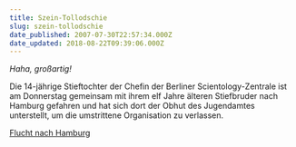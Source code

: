 ```yaml
---
title: Szein-Tollodschie
slug: szein-tollodschie
date_published: 2007-07-30T22:57:34.000Z
date_updated: 2018-08-22T09:39:06.000Z
---
```


*Haha, großartig!*

Die 14-jährige Stieftochter der Chefin der Berliner Scientology-Zentrale ist am Donnerstag gemeinsam mit ihrem elf Jahre älteren Stiefbruder nach Hamburg gefahren und hat sich dort der Obhut des Jugendamtes unterstellt, um die umstrittene Organisation zu verlassen.

[Flucht nach Hamburg](http://www.berlinonline.de/berliner-zeitung/print/berlin/673832.html)

